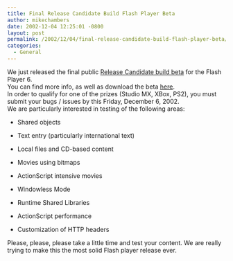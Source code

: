 ```yaml
---
title: Final Release Candidate Build Flash Player Beta
author: mikechambers
date: 2002-12-04 12:25:01 -0800
layout: post
permalink: /2002/12/04/final-release-candidate-build-flash-player-beta/
categories:
  - General
---
```



We just released the final public [Release Candidate build beta][1] for the Flash Player 6.  
You can find more info, as well as download the beta [here][1].  
In order to qualify for one of the prizes (Studio MX, XBox, PS2), you must submit your bugs / issues by this Friday, December 6, 2002.  
We are particularly interested in testing of the following areas:<!--StartFragment -->

  
  
*   Shared objects
  
*   Text entry (particularly international text)
  
*   Local files and CD-based content
  
*   Movies using bitmaps
  
*   ActionScript intensive movies
  
*   Windowless Mode
  
*   Runtime Shared Libraries
  
*   ActionScript performance
  
*   Customization of HTTP headers 

  
Please, please, please take a little time and test your content. We are really trying to make this the most solid Flash player release ever.

 [1]: http://www.macromedia.com/software/flashplayer/special/beta/